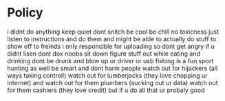 # Policy
i didnt do anything
keep quiet
dont snitch
be cool 
be chill
no toxicness 
just listen to instructions and do them and might be able to actually do stuff to show off to freinds
i only responcible for uploading so dont get angry if u didnt lisen
dont dox noobs 
sit down figure stuff out while eating and drinking 
dont be drunk and blow up ur driver or usb
fishing is a fun sport
hunting as well 
be smart and dont harm people
watch out for hijackers (all ways taking controll)
watch out for lumberjacks (they love chopping ur internet)
and watch out for them plumbers (sucking out ur data)
watch out for them cashiers (they love credit)
but if u do all that ur probaly good
